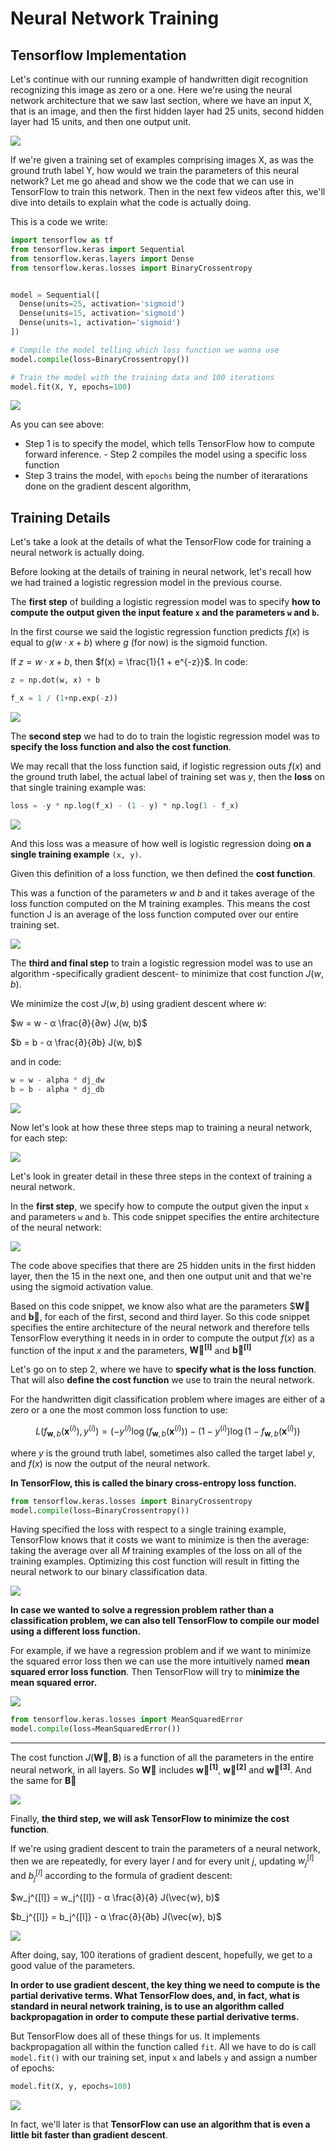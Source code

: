 # Neural Network Training

## Tensorflow Implementation 

Let's continue with our running example of handwritten digit recognition recognizing this image as zero or a one. Here we're using the neural network architecture that we saw last section, where we have an input X, that is an image, and then the first hidden layer had 25 units, second hidden layer had 15 units, and then one output unit. 

![](2024-01-23-00-13-40.png)

If we're given a training set of examples comprising images X, as was the ground truth label Y, how would we train the parameters of this neural network? Let me go ahead and show we the code that we can use in TensorFlow to train this network. Then in the next few videos after this, we'll dive into details to explain what the code is actually doing. 

This is a code we write:

```py
import tensorflow as tf
from tensorflow.keras import Sequential
from tensorflow.keras.layers import Dense
from tensorflow.keras.losses import BinaryCrossentropy


model = Sequential([
  Dense(units=25, activation='sigmoid')
  Dense(units=15, activation='sigmoid')
  Dense(units=1, activation='sigmoid')
])

# Compile the model telling which loss function we wanna use
model.compile(loss=BinaryCrossentropy())

# Train the model with the training data and 100 iterations
model.fit(X, Y, epochs=100)
```

![](2024-01-23-00-16-56.png)

As you can see above:
- Step 1 is to specify the model, which tells TensorFlow how to compute forward inference. - Step 2 compiles the model using a specific loss function
- Step 3 trains the model, with `epochs` being the number of iterarations done on the gradient descent algorithm,

## Training Details

Let's take a look at the details of what the TensorFlow code for training a neural network is actually doing. 

Before looking at the details of training in neural network, let's recall how we had trained a logistic regression model in the previous course. 

The **first step** of building a logistic regression model was to specify **how to compute the output given the input feature `x` and the parameters `w` and `b`.** 

In the first course we said the logistic regression function predicts $f(x)$ is equal to $g(w \cdot x + b)$ where $g$ (for now) is the sigmoid function.

If $z = w \cdot x + b$, then $f(x) = \frac{1}{1 + e^{-z}}$. In code:

```py
z = np.dot(w, x) + b

f_x = 1 / (1+np.exp(-z))
```

![](2024-01-23-00-25-05.png)

The **second step** we had to do to train the logistic regression model was to **specify the loss function and also the cost function**.

We may recall that the loss function said, if logistic regression outs $f(x)$ and the ground truth label, the actual label of training set was $y$, then the **loss** on that single training example was:

```py
loss = -y * np.log(f_x) - (1 - y) * np.log(1 - f_x)
```

![](2024-01-23-00-38-54.png)

And this loss was a measure of how well is logistic regression doing **on a single training example** `(x, y)`. 

Given this definition of a loss function, we then defined the **cost function**.

This was a function of the parameters $w$ and $b$ and it takes average of the loss function computed on the M training examples. This means the cost function J is an average of the loss function computed over our entire training set. 

![](2024-01-23-00-42-43.png)

The **third and final step** to train a logistic regression model was to use an algorithm -specifically gradient descent- to minimize that cost function $J(w, b)$.

We minimize the cost $J(w, b)$ using gradient descent where $w$:

$w = w - α \frac{∂}{∂w} J(w, b)$

$b = b - α \frac{∂}{∂b} J(w, b)$

and in code:

```py
w = w - alpha * dj_dw
b = b - alpha * dj_db
```

![](2024-01-23-00-46-15.png)

Now let's look at how these three steps map to training a neural network, for each step:

![](2024-01-23-00-47-01.png)

Let's look in greater detail in these three steps in the context of training a neural network. 

In the **first step**, we specify how to compute the output given the input `x` and parameters `w` and `b`. This code snippet specifies the entire architecture of the neural network:

![](2024-01-23-00-48-56.png)

The code above specifies that there are 25 hidden units in the first hidden layer, then the 15 in the next one, and then one output unit and that we're using the sigmoid activation value. 

Based on this code snippet, we know also what are the parameters $$\mathbf{\vec{W}}$ and $\mathbf{\vec{b}}$, for each of the first, second and third layer. So this code snippet specifies the entire architecture of the neural network and therefore tells TensorFlow everything it needs in in order to compute the output $f(x)$ as a function of the input $x$ and the parameters, $\mathbf{\vec{W}^{[l]}}$ and $\mathbf{\vec{b}^{[l]}}$

Let's go on to step 2, where we have to **specify what is the loss function**. That will also **define the cost function** we use to train the neural network. 

For the handwritten digit classification problem where images are either of a zero or a one the most common loss function to use:

  $$L(f_{\mathbf{w},b}(\mathbf{x}^{(i)}), y^{(i)}) = (-y^{(i)} \log\left(f_{\mathbf{w},b}\left( \mathbf{x}^{(i)} \right) \right) - \left( 1 - y^{(i)}\right) \log \left( 1 - f_{\mathbf{w},b}\left( \mathbf{x}^{(i)} \right) \right)$$

where $y$ is the ground truth label, sometimes also called the target label $y$, and $f(x)$ is now the output of the neural network. 

**In TensorFlow, this is called the binary cross-entropy loss function.** 

```py
from tensorflow.keras.losses import BinaryCrossentropy
model.compile(loss=BinaryCrossentropy())
```

Having specified the loss with respect to a single training example, TensorFlow knows that it costs we want to minimize is then the average: taking the average over all $M$ training examples of the loss on all of the training examples. Optimizing this cost function will result in fitting the neural network to our binary classification data.

![](2024-01-23-00-58-55.png)

**In case we wanted to solve a regression problem rather than a classification problem, we can also tell TensorFlow to compile our model using a different loss function.**

For example, if we have a regression problem and if we want to minimize the squared error loss then we can use the more intuitively named **mean squared error loss function**. Then TensorFlow will try to m**inimize the mean squared error.** 

![](2024-01-23-01-01-50.png)

```py
from tensorflow.keras.losses import MeanSquaredError
model.compile(loss=MeanSquaredError())
```
--- 
The cost function $J(\mathbf{\vec{W}}, \mathbf{B})$ is a function of all the parameters in the entire neural network, in all layers. So $\mathbf{\vec{W}}$ includes $\mathbf{\vec{w}^{[1]}}$, $\mathbf{\vec{w}^{[2]}}$ and $\mathbf{\vec{w}^{[3]}}$. And the same for $\mathbf{\vec{B}}$

![](2024-01-23-01-04-52.png)

Finally, **the third step, we will ask TensorFlow to minimize the cost function**.

If we're using gradient descent to train the parameters of a neural network, then we are repeatedly, for every layer $l$ and for every unit $j$, updating $w_j^{[l]}$ and $b_j^{[l]}$ according to the formula of gradient descent: 


$w_j^{[l]} = w_j^{[l]} - α \frac{∂}{∂} J(\vec{w}, b)$

$b_j^{[l]} = b_j^{[l]} - α \frac{∂}{∂b} J(\vec{w}, b)$

![](2024-01-23-01-08-56.png)

After doing, say, 100 iterations of gradient descent, hopefully, we get to a good value of the parameters. 

**In order to use gradient descent, the key thing we need to compute is the partial derivative terms. What TensorFlow does, and, in fact, what is standard in neural network training, is to use an algorithm called backpropagation in order to compute these partial derivative terms.**

But TensorFlow does all of these things for us. It implements backpropagation all within the function called `fit`. All we have to do is call `model.fit()` with our training set, input `x` and labels `y` and assign a number of epochs:

```py
model.fit(X, y, epochs=100)
```
![](2024-01-23-01-10-53.png)

In fact, we'll later is that **TensorFlow can use an algorithm that is even a little bit faster than gradient descent**.